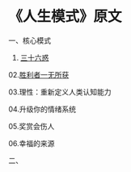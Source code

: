 # 《人生模式》原文



一、核心模式

01. [三十六惑](https://mp.weixin.qq.com/s?src=3&timestamp=1567400588&ver=1&signature=4bIKouMp*7CAXBxw2IwCJbwNeH6EBV5Yr*WYLvIbcoMzRsTHKOS5eamgSMqxdwzW-wkrcfXPDSAF6P2tw6Un4AM84jhvoeq4VGhP5zNG0-AGQb4RuFfbG9MUUUWwMwlnTvaS2TY5EP9imtJO3RoWRI*dybC8n0-chZElQko37i4=)

02.[胜利者一无所获](https://mp.weixin.qq.com/s?src=11&timestamp=1567402221&ver=1827&signature=f3USL9YPunTl6Z1rFeAsRRXT5J7n6wCbsN33Tc3fY2BuTUFLHjrA*2cjOaEnqpNZZAuDlBQjxi7Scv2zqQsTU1FC7x3BNnB*K6AzWFM7vW3DCh7Gc8pSO3eu-VJ4RgwD&new=1)

03.理性：重新定义人类认知能力[]()

04.升级你的情绪系统[]()

05.奖赏会伤人[]()

06.幸福的来源[]()



二、

[]()